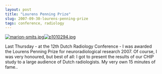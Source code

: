 ```yaml
---
layout: post
title: "Lourens Penning Prize"
slug: 2007-09-30-lourens-penning-prize
tags: conference, radiology
---
```


[![marion-smits.jpg](https://dl.dropbox.com/u/3579694/marionsmits.net/2007/09/marion-smits.thumbnail.jpg)](https://dl.dropbox.com/u/3579694/marionsmits.net/2007/09/marion-smits.jpg)[![p1010294.jpg](https://dl.dropbox.com/u/3579694/marionsmits.net/2007/09/p1010294.thumbnail.jpg)](https://dl.dropbox.com/u/3579694/marionsmits.net/2007/09/p1010294.jpg)

Last Thursday - at the 12th Dutch Radiology Conference - I was awarded the Lourens Penning Prize for neuroradiological research 2007. Of course, I was very honoured, but best of all: I got to present the results of our CHIP study to a large audience of Dutch radiologists. My very own 15 minutes of fame..
